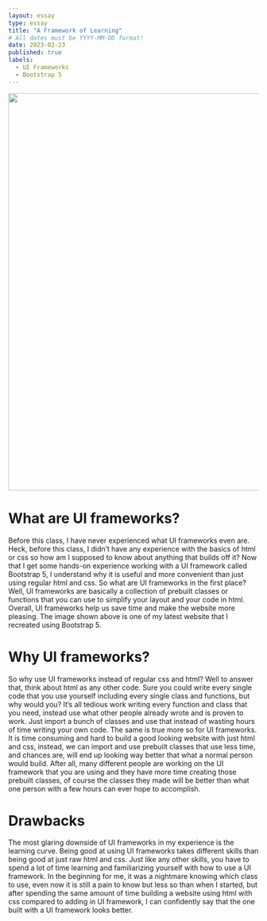 ```yaml
---
layout: essay
type: essay
title: "A Framework of Learning"
# All dates must be YYYY-MM-DD format!
date: 2023-02-23
published: true
labels:
  - UI Frameworks
  - Bootstrap 5
---
```


<img width="800px" class="rounded" src="../img/UI-framework-example.png">

# What are UI frameworks?
Before this class, I have never experienced what UI frameworks even are. Heck, before this class, I didn’t have any experience with the basics of html or css so how am I supposed to know about anything that builds off it? Now that I get some hands-on experience working with a UI framework called Bootstrap 5, I understand why it is useful and more convenient than just using regular html and css. So what are UI frameworks in the first place? Well, UI frameworks are basically a collection of prebuilt classes or functions that you can use to simplify your layout and your code in html. Overall, UI frameworks help us save time and make the website more pleasing. The image shown above is one of my latest website that I recreated using Bootstrap 5.

# Why UI frameworks?
So why use UI frameworks instead of regular css and html? Well to answer that, think about html as any other code. Sure you could write every single code that you use yourself including every single class and functions, but why would you? It’s all tedious work writing every function and class that you need, instead use what other people already wrote and is proven to work. Just import a bunch of classes and use that instead of wasting hours of time writing your own code. The same is true more so for UI frameworks. It is time consuming and hard to build a good looking website with just html and css, instead, we can import and use prebuilt classes that use less time, and chances are, will end up looking way better that what a normal person would build. After all, many different people are working on the UI framework that you are using and they have more time creating those prebuilt classes, of course the classes they made will be better than what one person with a few hours can ever hope to accomplish.

# Drawbacks
The most glaring downside of UI frameworks in my experience is the learning curve. Being good at using UI frameworks takes different skills than being good at just raw html and css. Just like any other skills, you have to spend a lot of time learning and familiarizing yourself with how to use a UI framework. In the beginning for me, it was a nightmare knowing which class to use, even now it is still a pain to know but less so than when I started, but after spending the same amount of time building a website using html with css compared to adding in UI framework, I can confidently say that the one built with a UI framework looks better.
